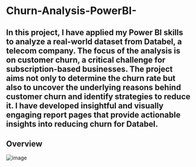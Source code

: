 # Churn-Analysis-PowerBI-

## In this project, I have applied my Power BI skills to analyze a real-world dataset from Databel, a telecom company. The focus of the analysis is on customer churn, a critical challenge for subscription-based businesses. The project aims not only to determine the churn rate but also to uncover the underlying reasons behind customer churn and identify strategies to reduce it. I have developed insightful and visually engaging report pages that provide actionable insights into reducing churn for Databel.

## Overview
![image](https://github.com/user-attachments/assets/b877b7dd-9d47-43a0-9cd2-bf7fbd6a32d9)
